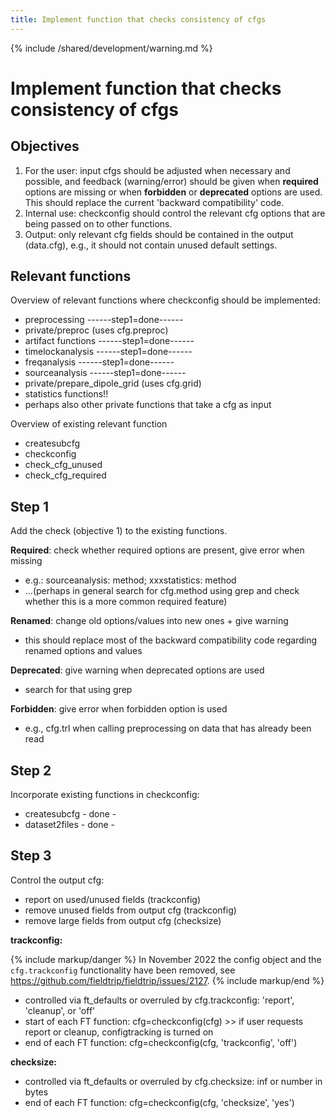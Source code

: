 ```yaml
---
title: Implement function that checks consistency of cfgs
---
```


{% include /shared/development/warning.md %}

# Implement function that checks consistency of cfgs

## Objectives

1.  For the user: input cfgs should be adjusted when necessary and possible, and feedback (warning/error) should be given when **required** options are missing or when **forbidden** or **deprecated** options are used. This should replace the current 'backward compatibility' code.
2.  Internal use: checkconfig should control the relevant cfg options that are being passed on to other functions.
3.  Output: only relevant cfg fields should be contained in the output (data.cfg), e.g., it should not contain unused default settings.

## Relevant functions

Overview of relevant functions where checkconfig should be implemented:

- preprocessing ------step1=done------
- private/preproc (uses cfg.preproc)
- artifact functions ------step1=done------
- timelockanalysis ------step1=done------
- freqanalysis ------step1=done------
- sourceanalysis ------step1=done------
- private/prepare_dipole_grid (uses cfg.grid)
- statistics functions!!
- perhaps also other private functions that take a cfg as input

Overview of existing relevant function

- createsubcfg
- checkconfig
- check_cfg_unused
- check_cfg_required

## Step 1

Add the check (objective 1) to the existing functions.

**Required**: check whether required options are present, give error when missing

- e.g.: sourceanalysis: method; xxxstatistics: method
- ...(perhaps in general search for cfg.method using grep and check whether this is a more common required feature)

**Renamed**: change old options/values into new ones + give warning

- this should replace most of the backward compatibility code regarding renamed options and values

**Deprecated**: give warning when deprecated options are used

- search for that using grep

**Forbidden**: give error when forbidden option is used

- e.g., cfg.trl when calling preprocessing on data that has already been read

## Step 2

Incorporate existing functions in checkconfig:

- createsubcfg - done -
- dataset2files - done -

## Step 3

Control the output cfg:

- report on used/unused fields (trackconfig)
- remove unused fields from output cfg (trackconfig)
- remove large fields from output cfg (checksize)

**trackconfig:**

{% include markup/danger %}
In November 2022 the config object and the `cfg.trackconfig` functionality have been removed, see <https://github.com/fieldtrip/fieldtrip/issues/2127>.
{% include markup/end %}

- controlled via ft_defaults or overruled by cfg.trackconfig: 'report', 'cleanup', or 'off'
- start of each FT function: cfg=checkconfig(cfg) >> if user requests report or cleanup, configtracking is turned on
- end of each FT function: cfg=checkconfig(cfg, 'trackconfig', 'off')

**checksize:**

- controlled via ft_defaults or overruled by cfg.checksize: inf or number in bytes
- end of each FT function: cfg=checkconfig(cfg, 'checksize', 'yes')
